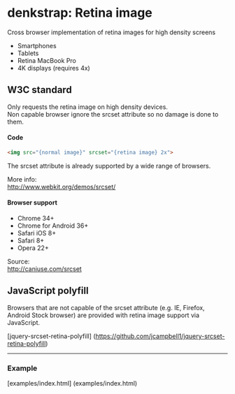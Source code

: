 # denkstrap: Retina image

Cross browser implementation of retina images for high density screens

- Smartphones
- Tablets
- Retina MacBook Pro
- 4K displays (requires 4x)

## W3C standard

Only requests the retina image on high density devices.  
Non capable browser ignore the srcset attribute so no damage is done to them.

#### Code

```html
<img src="{normal image}" srcset="{retina image} 2x">
```

The srcset attribute is already supported by a wide range of browsers.

More info:  
http://www.webkit.org/demos/srcset/

#### Browser support

- Chrome 34+
- Chrome for Android 36+
- Safari iOS 8+
- Safari 8+
- Opera 22+

Source:  
http://caniuse.com/srcset


## JavaScript polyfill

Browsers that are not capable of the srcset attribute (e.g. IE, Firefox, Android Stock browser) are provided with retina image support via JavaScript.

[jquery-srcset-retina-polyfill] (https://github.com/jcampbell1/jquery-srcset-retina-polyfill)

------------

### Example

[examples/index.html] (examples/index.html)

